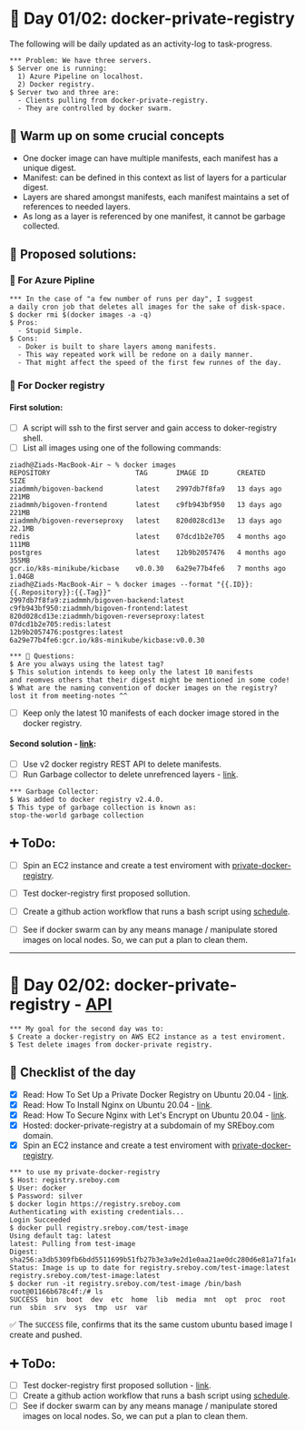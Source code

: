 # 🐳 Day 01/02: docker-private-registry
The following will be daily updated as an activity-log to task-progress.
```Console
*** Problem: We have three servers.
$ Server one is running:
  1) Azure Pipeline on localhost.
  2) Docker registry.
$ Server two and three are:
  - Clients pulling from docker-private-registry.
  - They are controlled by docker swarm.
```

## 🔧 Warm up on some crucial concepts
- One docker image can have multiple manifests, each manifest has a unique digest.
- Manifest: can be defined in this context as list of layers for a particular digest.
- Layers are shared amongst manifests, each manifest maintains a set of references to needed layers.
- As long as a layer is referenced by one manifest, it cannot be garbage collected.

## 🦦 Proposed solutions:
### 🧐 For Azure Pipline
```Console
*** In the case of "a few number of runs per day", I suggest 
a daily cron job that deletes all images for the sake of disk-space.
$ docker rmi $(docker images -a -q)
$ Pros:
  - Stupid Simple.
$ Cons:
  - Doker is built to share layers among manifests.
  - This way repeated work will be redone on a daily manner.
  - That might affect the speed of the first few runnes of the day.
```

### 🧐 For Docker registry
#### First solution:
- [ ] A script will ssh to the first server and gain access to doker-registry shell.
- [ ] List all images using one of the following commands:
```Console
ziadh@Ziads-MacBook-Air ~ % docker images                                                  
REPOSITORY                     TAG       IMAGE ID       CREATED        SIZE
ziadmmh/bigoven-backend        latest    2997db7f8fa9   13 days ago    221MB
ziadmmh/bigoven-frontend       latest    c9fb943bf950   13 days ago    221MB
ziadmmh/bigoven-reverseproxy   latest    820d028cd13e   13 days ago    22.1MB
redis                          latest    07dcd1b2e705   4 months ago   111MB
postgres                       latest    12b9b2057476   4 months ago   355MB
gcr.io/k8s-minikube/kicbase    v0.0.30   6a29e77b4fe6   7 months ago   1.04GB
ziadh@Ziads-MacBook-Air ~ % docker images --format "{{.ID}}:{{.Repository}}:{{.Tag}}" 
2997db7f8fa9:ziadmmh/bigoven-backend:latest
c9fb943bf950:ziadmmh/bigoven-frontend:latest
820d028cd13e:ziadmmh/bigoven-reverseproxy:latest
07dcd1b2e705:redis:latest
12b9b2057476:postgres:latest
6a29e77b4fe6:gcr.io/k8s-minikube/kicbase:v0.0.30
```

```Console
*** 🚨 Questions:
$ Are you always using the latest tag?
$ This solution intends to keep only the latest 10 manifests
and reomves others that their digest might be mentioned in some code!
$ What are the naming convention of docker images on the registry?
lost it from meeting-notes ^^
```

- [ ] Keep only the latest 10 manifests of each docker image stored in the docker registry.

#### Second solution - [link](https://docs.docker.com/registry/garbage-collection/):
- [ ] Use v2 docker registry REST API to delete manifests.
- [ ] Run Garbage collector to delete unrefrenced layers - [link](https://mirror-medium.com/?m=https%3A%2F%2Fmedium.com%2Fm%2Fglobal-identity%3FredirectUrl%3Dhttps%253A%252F%252Fbetterprogramming.pub%252Fcleanup-your-docker-registry-ef0527673e3a).
```Console
*** Garbage Collector:
$ Was added to docker registry v2.4.0.
$ This type of garbage collection is known as:
stop-the-world garbage collection
```


## ➕ ToDo:
- [ ] Spin an EC2 instance and create a test enviroment with [private-docker-registry](https://www.digitalocean.com/community/tutorials/how-to-set-up-a-private-docker-registry-on-ubuntu-20-04).
- [ ] Test docker-registry first proposed sollution.
- [ ] Create a github action workflow that runs a bash script using [schedule](https://docs.github.com/en/actions/using-workflows/events-that-trigger-workflows#schedule).
- [ ] See if docker swarm can by any means manage / manipulate stored images on local nodes. So, we can put a plan to clean them.


----------


# 🐳 Day 02/02: docker-private-registry - [API](https://registry.sreboy.com/v2/)
```Console
*** My goal for the second day was to:
$ Create a docker-registry on AWS EC2 instance as a test enviroment.
$ Test delete images from docker-private registry.
```


## 🦦 Checklist of the day
- [X] Read: How To Set Up a Private Docker Registry on Ubuntu 20.04 - [link](https://www.digitalocean.com/community/tutorials/how-to-set-up-a-private-docker-registry-on-ubuntu-20-04).
- [X] Read: How To Install Nginx on Ubuntu 20.04 - [link](https://www.digitalocean.com/community/tutorials/how-to-install-nginx-on-ubuntu-20-04).
- [X] Read: How To Secure Nginx with Let's Encrypt on Ubuntu 20.04 - [link](https://www.digitalocean.com/community/tutorials/how-to-install-nginx-on-ubuntu-20-04).
- [X] Hosted: docker-private-registry at a subdomain of my SREboy.com domain.
- [X] Spin an EC2 instance and create a test enviroment with [private-docker-registry](https://www.digitalocean.com/community/tutorials/how-to-set-up-a-private-docker-registry-on-ubuntu-20-04).

```Console
*** to use my private-docker-registry
$ Host: registry.sreboy.com
$ User: docker
$ Password: silver
$ docker login https://registry.sreboy.com
Authenticating with existing credentials...
Login Succeeded
$ docker pull registry.sreboy.com/test-image
Using default tag: latest
latest: Pulling from test-image
Digest: sha256:a3db5309fb6bdd5511699b51fb27b3e3a9e2d1e0aa21ae0dc280d6e81a71fa1e
Status: Image is up to date for registry.sreboy.com/test-image:latest
registry.sreboy.com/test-image:latest
$ docker run -it registry.sreboy.com/test-image /bin/bash
root@01166b678c4f:/# ls
SUCCESS  bin  boot  dev  etc  home  lib  media  mnt  opt  proc  root  run  sbin  srv  sys  tmp  usr  var
```

✅ The ```SUCCESS``` file, confirms that its the same custom ubuntu based image I create and pushed.

## ➕ ToDo:
- [ ] Test docker-registry first proposed sollution - [link](https://stackoverflow.com/questions/25436742/how-to-delete-images-from-a-private-docker-registry).
- [ ] Create a github action workflow that runs a bash script using [schedule](https://docs.github.com/en/actions/using-workflows/events-that-trigger-workflows#schedule).
- [ ] See if docker swarm can by any means manage / manipulate stored images on local nodes. So, we can put a plan to clean them.
